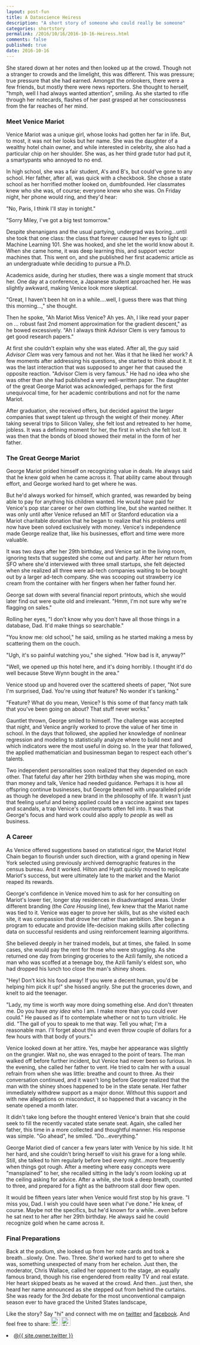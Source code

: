 ```yaml
---
layout: post-fun
title: A Datascience Heiress
description: "A short story of someone who could really be someone"
categories: shortstory
permalink: /2016/10/16/2016-10-16-Heiress.html
comments: false
published: true
date: 2016-10-16
---
```


She stared down at her notes and then looked up at the crowd. Though not a stranger to crowds and the limelight, this was different. This was pressure; true pressure that she had earned. Amongst the onlookers, there were a few friends, but mostly there were news reporters. She thought to herself, "hmph, well I had always wanted attention", smiling. As she started to rifle through her notecards, flashes of her past grasped at her consciousness from the far reaches of her mind.

### Meet Venice Mariot

Venice Mariot was a unique girl, whose looks had gotten her far in life. But, to most, it was not her looks but her name. She was the daughter of a wealthy hotel chain owner, and while interested in celebrity, she also had a particular chip on her shoulder. She was, as her third grade tutor had put it, a smartypants who annoyed to no end. 

In high school, she was a fair student, A's and B's, but could've gone to any school. Her father, after all, was quick with a checkbook. She chose a state school as her horrified mother looked on, dumbfounded. Her classmates knew who she was, of course; everyone knew who she was. On Friday night, her phone would ring, and they'd hear:

"No, Paris, I think I'll stay in tonight."

"Sorry Miley, I've got a big test tomorrow."

Despite shenanigans and the usual partying, undergrad was boring...until she took that one class: the class that forever caused her eyes to light up: Machine Learning 101. She was hooked, and she let the world know about it. When she came home, it was deep learning this, and support vector machines that. This went on, and she published her first academic article as an undergraduate while deciding to pursue a Ph.D.

Academics aside, during her studies, there was a single moment that struck her. One day at a conference, a Japanese student approached her. He was slightly awkward, making Venice look more skeptical.

"Great, I haven't been hit on in a while....well, I guess there was that thing this morning...," she thought.

Then he spoke, "Ah Mariot Miss Venice? Ah yes. Ah, I like read your paper on ... robust fast 2nd moment approximation for the gradient descent," as he bowed excessively. "Ah I always think Advisor Clem is very famous to get good research papers."

At first she couldn't explain why she was elated. After all, the guy said *Advisor Clem* was very famous and not her. Was it that he liked her work? A few moments after addressing his questions, she started to think about it. It was the last interaction that was supposed to anger her that caused the opposite reaction. "Advisor Clem is very famous." He had no idea who she was other than she had published a very well-written paper. The daughter of the great George Mariot was acknowledged, perhaps for the first unequivocal time, for her academic contributions and not for the name Mariot.

After graduation, she received offers, but decided against the larger companies that swept talent up through the weight of their money. After taking several trips to Silicon Valley, she felt lost and retreated to her home, jobless. It was a defining moment for her, the first in which she felt lost. It was then that the bonds of blood showed their metal in the form of her father.

### The Great George Mariot

George Mariot prided himself on recognizing value in deals. He always said that he knew gold when he came across it. That ability came about through effort, and George worked hard to get where he was. 

But he'd always worked for himself, which granted, was rewarded by being able to pay for anything his children wanted. He would have paid for Venice's pop star career or her own clothing line, but she wanted neither. It was only until after Venice refused an MIT or Stanford education via a Mariot charitable donation that he began to realize that his problems until now have been solved exclusively with money. Venice's independence made George realize that, like his businesses, effort and time were more valuable.

It was two days after her 29th birthday, and Venice sat in the living room, ignoring texts that suggested she come out and party. After her return from SFO where she'd interviewed with three small startups, she felt dejected when she realized all three were ad-tech companies waiting to be bought out by a larger ad-tech company. She was scooping out strawberry ice cream from the container with her fingers when her father found her.

George sat down with several financial report printouts, which she would later find out were quite old and irrelevant. "Hmm, I'm not sure why we're flagging on sales." 

Rolling her eyes, "I don't know why you don't have all those things in a database, Dad. It'd make things so searchable."

"You know me: old school," he said, smiling as he started making a mess by scattering them on the couch.

"Ugh, it's so painful watching you," she sighed. "How bad is it, anyway?"

"Well, we opened up this hotel here, and it's doing horribly. I thought it'd do well because Steve Wynn bought in the area."

Venice stood up and hovered over the scattered sheets of paper, "Not sure I'm surprised, Dad. You're using *that* feature? No wonder it's tanking."

"Feature? What do you mean, Venice? Is this some of that fancy math talk that you've been going on about? That stuff never works."

Gauntlet thrown, George smiled to himself. The challenge was accepted that night, and Venice angrily worked to prove the value of her time in school. In the days that followed, she applied her knowledge of nonlinear regression and modeling to statistically analyze where to build next and which indicators were the most useful in doing so. In the year that followed, the applied mathematician and businessman began to respect each other's talents. 

Two independent personalities soon realized that they depended on each other. That fateful day after her 29th birthday when she was moping, more than money and talk, Venice had needed guidance. Perhaps it is how all offspring continue businesses, but George beamed with unparalleled pride as though he developed a new brand in the philosophy of life. It wasn't just that feeling useful and being applied could be a vaccine against sex tapes and scandals, a trap Venice's counterparts often fell into. It was that George's focus and hard work could also apply to *people* as well as business.


### A Career

As Venice offered suggestions based on statistical rigor, the Mariot Hotel Chain began to flourish under such direction, with a grand opening in New York selected using previously archived demographic features in the census bureau. And it worked. Hilton and Hyatt quickly moved to replicate Mariot's success, but were ultimately late to the market and the Mariot reaped its rewards.

George's confidence in Venice moved him to ask for her consulting on Mariot's lower tier, longer stay residences in disadvantaged areas. Under different branding (the *Care Housing* line), few knew that the Mariot name was tied to it. Venice was eager to prove her skills, but as she visited each site, it was compassion that drove her rather than ambition. She began a program to educate and provide life-decision making skills after collecting data on successful residents and using reinforcement learning algorithms. 

She believed deeply in her trained models, but at times, she failed. In some cases, she would pay the rent for those who were struggling. As she returned one day from bringing groceries to the Azili family, she noticed a man who was scoffed at a teenage boy, the Azili family's eldest son, who had dropped his lunch too close the man's shiney shoes. 

"Hey! Don't kick his food away! If you were a decent human, you'd be helping him pick it up!" she hissed angrily. She put the groceries down, and knelt to aid the teenager.

"Lady, my time is worth way more doing something else. And don't threaten me. Do you have *any idea* who I am. I make more than you could ever could." He paused as if to contemplate whether or not to turn vitriolic. He did. "The gall of you to speak to me that way. Tell you what; I'm a reasonable man. I'll forget about this and even throw couple of dollars for a few hours with that body of yours."

Venice looked down at her attire. Yes, maybe her appearance was slightly on the grungier. Wait no, she was enraged to the point of tears. The man walked off before further incident, but Venice had never been so furious. In the evening, she called her father to vent. He tried to calm her with a usual refrain from when she was little: breathe and count to three. As their conversation continued, and it wasn't long before George realized that the man with the shiney shoes happened to be in the state senate. Her father immediately withdrew support as a major donor. Without this support and with new allegations on misconduct, it so happened that a vacancy in the senate opened a month later.

It didn't take long before the thought entered Venice's brain that she could seek to fill the recently vacated state senate seat. Again, she called her father, this time in a more collected and thoughtful manner. His response was simple. "Go ahead", he smiled. "Do...everything."

George Mariot died of cancer a few years later with Venice by his side. It hit her hard, and she couldn't bring herself to visit his grave for a long while. Still, she talked to him regularly before bed every night...more frequently when things got rough. After a meeting where easy concepts were "mansplained" to her, she recalled sitting in the lady's room looking up at the ceiling asking for advice. After a while, she took a deep breath, counted to three, and prepared for a fight as the bathroom stall door flew open.

It would be fifteen years later when Venice would first stop by his grave. "I miss you, Dad. I wish you could have seen what I've done." He knew, of course. Maybe not the specifics, but he'd known for a while...even before he sat next to her after her 29th birthday. He always said he could recognize gold when he came across it.

### Final Preparations

Back at the podium, she looked up from her note cards and took a breath...slowly. One. Two. Three. She'd worked hard to get to where she was, something unexpected of many from her echelon. Just then, the moderator, Chris Wallace, called her opponent to the stage, an equally famous brand, though his rise engendered from reality TV and real estate. Her heart skipped beats as he waved at the crowd. And then...just then, she heard her name announced as she stepped out from behind the curtains. She was ready for the 3rd debate for the most unconventional campaign season ever to have graced the United States landscape,  

Like the story? Say "hi" and connect with me on [twitter](http://twitter.com/karl_ni) and [facebook](https://www.facebook.com/karl.ni). And feel free to share:
<a style="display: inline" >
<a href="//www.facebook.com/sharer.php?u=http://uckarl.github.io/2016/10/16/2016-10-16-Heiress.html"><img src="https://pbs.twimg.com/profile_images/3513354941/24aaffa670e634a7da9a087bfa83abe6_normal.png"
  alt="Share on Facebook"
  width="24" height="24" border="0" /></a> 
<a href="//twitter.com/share?url=http://uckarl.github.io/2016/10/16/2016-10-16-Heiress.html">
<img src="https://chem.ku.edu/sites/chem.ku.edu/files/images/general/layout/Twitter-icon.png"
  alt="Share on Twitter"
  width="24" height="24" border="0" /> </a>
</a>

<li><a id="check" href="//twitter.com/share?url=http://uckarl.github.io/2016/10/16/2016-10-16-Heiress.html" target="_blank"><span class="foot-link">@{{ site.owner.twitter }}</span></a></li>


